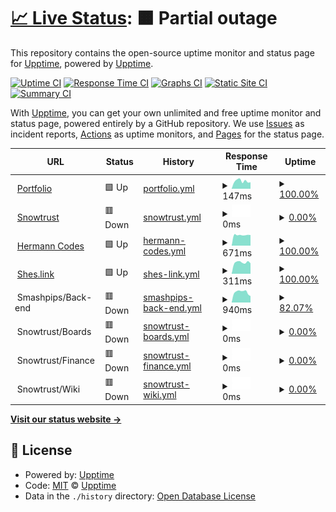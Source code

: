 # [📈 Live Status](https://itishermann.me): <!--live status--> **🟧 Partial outage**

This repository contains the open-source uptime monitor and status page for [Upptime](https://upptime.js.org), powered by [Upptime](https://github.com/upptime/upptime).

[![Uptime CI](https://github.com/koj-co/upptime/workflows/Uptime%20CI/badge.svg)](https://github.com/koj-co/upptime/actions?query=workflow%3A%22Uptime+CI%22)
[![Response Time CI](https://github.com/koj-co/upptime/workflows/Response%20Time%20CI/badge.svg)](https://github.com/koj-co/upptime/actions?query=workflow%3A%22Response+Time+CI%22)
[![Graphs CI](https://github.com/koj-co/upptime/workflows/Graphs%20CI/badge.svg)](https://github.com/koj-co/upptime/actions?query=workflow%3A%22Graphs+CI%22)
[![Static Site CI](https://github.com/koj-co/upptime/workflows/Static%20Site%20CI/badge.svg)](https://github.com/koj-co/upptime/actions?query=workflow%3A%22Static+Site+CI%22)
[![Summary CI](https://github.com/koj-co/upptime/workflows/Summary%20CI/badge.svg)](https://github.com/koj-co/upptime/actions?query=workflow%3A%22Summary+CI%22)

With [Upptime](https://upptime.js.org), you can get your own unlimited and free uptime monitor and status page, powered entirely by a GitHub repository. We use [Issues](https://github.com/upptime/upptime/issues) as incident reports, [Actions](https://github.com/upptime/upptime/actions) as uptime monitors, and [Pages](https://itishermann.me) for the status page.

<!--start: status pages-->
<!-- This summary is generated by Upptime (https://github.com/upptime/upptime) -->
<!-- Do not edit this manually, your changes will be overwritten -->
<!-- prettier-ignore -->
| URL | Status | History | Response Time | Uptime |
| --- | ------ | ------- | ------------- | ------ |
| <img alt="" src="https://favicons.githubusercontent.com/itishermann.me" height="13"> [Portfolio](https://itishermann.me) | 🟩 Up | [portfolio.yml](https://github.com/itishermann/upptime/commits/HEAD/history/portfolio.yml) | <details><summary><img alt="Response time graph" src="./graphs/portfolio/response-time-week.png" height="20"> 147ms</summary><br><a href="https://itishermann.github.io/upptime/history/portfolio"><img alt="Response time 142" src="https://img.shields.io/endpoint?url=https%3A%2F%2Fraw.githubusercontent.com%2Fitishermann%2Fupptime%2FHEAD%2Fapi%2Fportfolio%2Fresponse-time.json"></a><br><a href="https://itishermann.github.io/upptime/history/portfolio"><img alt="24-hour response time 113" src="https://img.shields.io/endpoint?url=https%3A%2F%2Fraw.githubusercontent.com%2Fitishermann%2Fupptime%2FHEAD%2Fapi%2Fportfolio%2Fresponse-time-day.json"></a><br><a href="https://itishermann.github.io/upptime/history/portfolio"><img alt="7-day response time 147" src="https://img.shields.io/endpoint?url=https%3A%2F%2Fraw.githubusercontent.com%2Fitishermann%2Fupptime%2FHEAD%2Fapi%2Fportfolio%2Fresponse-time-week.json"></a><br><a href="https://itishermann.github.io/upptime/history/portfolio"><img alt="30-day response time 136" src="https://img.shields.io/endpoint?url=https%3A%2F%2Fraw.githubusercontent.com%2Fitishermann%2Fupptime%2FHEAD%2Fapi%2Fportfolio%2Fresponse-time-month.json"></a><br><a href="https://itishermann.github.io/upptime/history/portfolio"><img alt="1-year response time 142" src="https://img.shields.io/endpoint?url=https%3A%2F%2Fraw.githubusercontent.com%2Fitishermann%2Fupptime%2FHEAD%2Fapi%2Fportfolio%2Fresponse-time-year.json"></a></details> | <details><summary><a href="https://itishermann.github.io/upptime/history/portfolio">100.00%</a></summary><a href="https://itishermann.github.io/upptime/history/portfolio"><img alt="All-time uptime 100.00%" src="https://img.shields.io/endpoint?url=https%3A%2F%2Fraw.githubusercontent.com%2Fitishermann%2Fupptime%2FHEAD%2Fapi%2Fportfolio%2Fuptime.json"></a><br><a href="https://itishermann.github.io/upptime/history/portfolio"><img alt="24-hour uptime 100.00%" src="https://img.shields.io/endpoint?url=https%3A%2F%2Fraw.githubusercontent.com%2Fitishermann%2Fupptime%2FHEAD%2Fapi%2Fportfolio%2Fuptime-day.json"></a><br><a href="https://itishermann.github.io/upptime/history/portfolio"><img alt="7-day uptime 100.00%" src="https://img.shields.io/endpoint?url=https%3A%2F%2Fraw.githubusercontent.com%2Fitishermann%2Fupptime%2FHEAD%2Fapi%2Fportfolio%2Fuptime-week.json"></a><br><a href="https://itishermann.github.io/upptime/history/portfolio"><img alt="30-day uptime 100.00%" src="https://img.shields.io/endpoint?url=https%3A%2F%2Fraw.githubusercontent.com%2Fitishermann%2Fupptime%2FHEAD%2Fapi%2Fportfolio%2Fuptime-month.json"></a><br><a href="https://itishermann.github.io/upptime/history/portfolio"><img alt="1-year uptime 100.00%" src="https://img.shields.io/endpoint?url=https%3A%2F%2Fraw.githubusercontent.com%2Fitishermann%2Fupptime%2FHEAD%2Fapi%2Fportfolio%2Fuptime-year.json"></a></details>
| <img alt="" src="https://favicons.githubusercontent.com/www.snowtrust.fr" height="13"> [Snowtrust](https://www.snowtrust.fr) | 🟥 Down | [snowtrust.yml](https://github.com/itishermann/upptime/commits/HEAD/history/snowtrust.yml) | <details><summary><img alt="Response time graph" src="./graphs/snowtrust/response-time-week.png" height="20"> 0ms</summary><br><a href="https://itishermann.github.io/upptime/history/snowtrust"><img alt="Response time 357" src="https://img.shields.io/endpoint?url=https%3A%2F%2Fraw.githubusercontent.com%2Fitishermann%2Fupptime%2FHEAD%2Fapi%2Fsnowtrust%2Fresponse-time.json"></a><br><a href="https://itishermann.github.io/upptime/history/snowtrust"><img alt="24-hour response time 0" src="https://img.shields.io/endpoint?url=https%3A%2F%2Fraw.githubusercontent.com%2Fitishermann%2Fupptime%2FHEAD%2Fapi%2Fsnowtrust%2Fresponse-time-day.json"></a><br><a href="https://itishermann.github.io/upptime/history/snowtrust"><img alt="7-day response time 0" src="https://img.shields.io/endpoint?url=https%3A%2F%2Fraw.githubusercontent.com%2Fitishermann%2Fupptime%2FHEAD%2Fapi%2Fsnowtrust%2Fresponse-time-week.json"></a><br><a href="https://itishermann.github.io/upptime/history/snowtrust"><img alt="30-day response time 0" src="https://img.shields.io/endpoint?url=https%3A%2F%2Fraw.githubusercontent.com%2Fitishermann%2Fupptime%2FHEAD%2Fapi%2Fsnowtrust%2Fresponse-time-month.json"></a><br><a href="https://itishermann.github.io/upptime/history/snowtrust"><img alt="1-year response time 357" src="https://img.shields.io/endpoint?url=https%3A%2F%2Fraw.githubusercontent.com%2Fitishermann%2Fupptime%2FHEAD%2Fapi%2Fsnowtrust%2Fresponse-time-year.json"></a></details> | <details><summary><a href="https://itishermann.github.io/upptime/history/snowtrust">0.00%</a></summary><a href="https://itishermann.github.io/upptime/history/snowtrust"><img alt="All-time uptime 61.74%" src="https://img.shields.io/endpoint?url=https%3A%2F%2Fraw.githubusercontent.com%2Fitishermann%2Fupptime%2FHEAD%2Fapi%2Fsnowtrust%2Fuptime.json"></a><br><a href="https://itishermann.github.io/upptime/history/snowtrust"><img alt="24-hour uptime 0.00%" src="https://img.shields.io/endpoint?url=https%3A%2F%2Fraw.githubusercontent.com%2Fitishermann%2Fupptime%2FHEAD%2Fapi%2Fsnowtrust%2Fuptime-day.json"></a><br><a href="https://itishermann.github.io/upptime/history/snowtrust"><img alt="7-day uptime 0.00%" src="https://img.shields.io/endpoint?url=https%3A%2F%2Fraw.githubusercontent.com%2Fitishermann%2Fupptime%2FHEAD%2Fapi%2Fsnowtrust%2Fuptime-week.json"></a><br><a href="https://itishermann.github.io/upptime/history/snowtrust"><img alt="30-day uptime 10.29%" src="https://img.shields.io/endpoint?url=https%3A%2F%2Fraw.githubusercontent.com%2Fitishermann%2Fupptime%2FHEAD%2Fapi%2Fsnowtrust%2Fuptime-month.json"></a><br><a href="https://itishermann.github.io/upptime/history/snowtrust"><img alt="1-year uptime 61.74%" src="https://img.shields.io/endpoint?url=https%3A%2F%2Fraw.githubusercontent.com%2Fitishermann%2Fupptime%2FHEAD%2Fapi%2Fsnowtrust%2Fuptime-year.json"></a></details>
| <img alt="" src="https://favicons.githubusercontent.com/www.hermann.codes" height="13"> [Hermann Codes](https://www.hermann.codes) | 🟩 Up | [hermann-codes.yml](https://github.com/itishermann/upptime/commits/HEAD/history/hermann-codes.yml) | <details><summary><img alt="Response time graph" src="./graphs/hermann-codes/response-time-week.png" height="20"> 671ms</summary><br><a href="https://itishermann.github.io/upptime/history/hermann-codes"><img alt="Response time 1025" src="https://img.shields.io/endpoint?url=https%3A%2F%2Fraw.githubusercontent.com%2Fitishermann%2Fupptime%2FHEAD%2Fapi%2Fhermann-codes%2Fresponse-time.json"></a><br><a href="https://itishermann.github.io/upptime/history/hermann-codes"><img alt="24-hour response time 739" src="https://img.shields.io/endpoint?url=https%3A%2F%2Fraw.githubusercontent.com%2Fitishermann%2Fupptime%2FHEAD%2Fapi%2Fhermann-codes%2Fresponse-time-day.json"></a><br><a href="https://itishermann.github.io/upptime/history/hermann-codes"><img alt="7-day response time 671" src="https://img.shields.io/endpoint?url=https%3A%2F%2Fraw.githubusercontent.com%2Fitishermann%2Fupptime%2FHEAD%2Fapi%2Fhermann-codes%2Fresponse-time-week.json"></a><br><a href="https://itishermann.github.io/upptime/history/hermann-codes"><img alt="30-day response time 846" src="https://img.shields.io/endpoint?url=https%3A%2F%2Fraw.githubusercontent.com%2Fitishermann%2Fupptime%2FHEAD%2Fapi%2Fhermann-codes%2Fresponse-time-month.json"></a><br><a href="https://itishermann.github.io/upptime/history/hermann-codes"><img alt="1-year response time 1025" src="https://img.shields.io/endpoint?url=https%3A%2F%2Fraw.githubusercontent.com%2Fitishermann%2Fupptime%2FHEAD%2Fapi%2Fhermann-codes%2Fresponse-time-year.json"></a></details> | <details><summary><a href="https://itishermann.github.io/upptime/history/hermann-codes">100.00%</a></summary><a href="https://itishermann.github.io/upptime/history/hermann-codes"><img alt="All-time uptime 89.46%" src="https://img.shields.io/endpoint?url=https%3A%2F%2Fraw.githubusercontent.com%2Fitishermann%2Fupptime%2FHEAD%2Fapi%2Fhermann-codes%2Fuptime.json"></a><br><a href="https://itishermann.github.io/upptime/history/hermann-codes"><img alt="24-hour uptime 100.00%" src="https://img.shields.io/endpoint?url=https%3A%2F%2Fraw.githubusercontent.com%2Fitishermann%2Fupptime%2FHEAD%2Fapi%2Fhermann-codes%2Fuptime-day.json"></a><br><a href="https://itishermann.github.io/upptime/history/hermann-codes"><img alt="7-day uptime 100.00%" src="https://img.shields.io/endpoint?url=https%3A%2F%2Fraw.githubusercontent.com%2Fitishermann%2Fupptime%2FHEAD%2Fapi%2Fhermann-codes%2Fuptime-week.json"></a><br><a href="https://itishermann.github.io/upptime/history/hermann-codes"><img alt="30-day uptime 99.48%" src="https://img.shields.io/endpoint?url=https%3A%2F%2Fraw.githubusercontent.com%2Fitishermann%2Fupptime%2FHEAD%2Fapi%2Fhermann-codes%2Fuptime-month.json"></a><br><a href="https://itishermann.github.io/upptime/history/hermann-codes"><img alt="1-year uptime 89.46%" src="https://img.shields.io/endpoint?url=https%3A%2F%2Fraw.githubusercontent.com%2Fitishermann%2Fupptime%2FHEAD%2Fapi%2Fhermann-codes%2Fuptime-year.json"></a></details>
| <img alt="" src="https://favicons.githubusercontent.com/shes.link" height="13"> [Shes.link](https://shes.link) | 🟩 Up | [shes-link.yml](https://github.com/itishermann/upptime/commits/HEAD/history/shes-link.yml) | <details><summary><img alt="Response time graph" src="./graphs/shes-link/response-time-week.png" height="20"> 311ms</summary><br><a href="https://itishermann.github.io/upptime/history/shes-link"><img alt="Response time 669" src="https://img.shields.io/endpoint?url=https%3A%2F%2Fraw.githubusercontent.com%2Fitishermann%2Fupptime%2FHEAD%2Fapi%2Fshes-link%2Fresponse-time.json"></a><br><a href="https://itishermann.github.io/upptime/history/shes-link"><img alt="24-hour response time 271" src="https://img.shields.io/endpoint?url=https%3A%2F%2Fraw.githubusercontent.com%2Fitishermann%2Fupptime%2FHEAD%2Fapi%2Fshes-link%2Fresponse-time-day.json"></a><br><a href="https://itishermann.github.io/upptime/history/shes-link"><img alt="7-day response time 311" src="https://img.shields.io/endpoint?url=https%3A%2F%2Fraw.githubusercontent.com%2Fitishermann%2Fupptime%2FHEAD%2Fapi%2Fshes-link%2Fresponse-time-week.json"></a><br><a href="https://itishermann.github.io/upptime/history/shes-link"><img alt="30-day response time 305" src="https://img.shields.io/endpoint?url=https%3A%2F%2Fraw.githubusercontent.com%2Fitishermann%2Fupptime%2FHEAD%2Fapi%2Fshes-link%2Fresponse-time-month.json"></a><br><a href="https://itishermann.github.io/upptime/history/shes-link"><img alt="1-year response time 669" src="https://img.shields.io/endpoint?url=https%3A%2F%2Fraw.githubusercontent.com%2Fitishermann%2Fupptime%2FHEAD%2Fapi%2Fshes-link%2Fresponse-time-year.json"></a></details> | <details><summary><a href="https://itishermann.github.io/upptime/history/shes-link">100.00%</a></summary><a href="https://itishermann.github.io/upptime/history/shes-link"><img alt="All-time uptime 99.97%" src="https://img.shields.io/endpoint?url=https%3A%2F%2Fraw.githubusercontent.com%2Fitishermann%2Fupptime%2FHEAD%2Fapi%2Fshes-link%2Fuptime.json"></a><br><a href="https://itishermann.github.io/upptime/history/shes-link"><img alt="24-hour uptime 100.00%" src="https://img.shields.io/endpoint?url=https%3A%2F%2Fraw.githubusercontent.com%2Fitishermann%2Fupptime%2FHEAD%2Fapi%2Fshes-link%2Fuptime-day.json"></a><br><a href="https://itishermann.github.io/upptime/history/shes-link"><img alt="7-day uptime 100.00%" src="https://img.shields.io/endpoint?url=https%3A%2F%2Fraw.githubusercontent.com%2Fitishermann%2Fupptime%2FHEAD%2Fapi%2Fshes-link%2Fuptime-week.json"></a><br><a href="https://itishermann.github.io/upptime/history/shes-link"><img alt="30-day uptime 100.00%" src="https://img.shields.io/endpoint?url=https%3A%2F%2Fraw.githubusercontent.com%2Fitishermann%2Fupptime%2FHEAD%2Fapi%2Fshes-link%2Fuptime-month.json"></a><br><a href="https://itishermann.github.io/upptime/history/shes-link"><img alt="1-year uptime 99.97%" src="https://img.shields.io/endpoint?url=https%3A%2F%2Fraw.githubusercontent.com%2Fitishermann%2Fupptime%2FHEAD%2Fapi%2Fshes-link%2Fuptime-year.json"></a></details>
| <img alt="" src="https://favicons.githubusercontent.com/null" height="13"> Smashpips/Back-end | 🟥 Down | [smashpips-back-end.yml](https://github.com/itishermann/upptime/commits/HEAD/history/smashpips-back-end.yml) | <details><summary><img alt="Response time graph" src="./graphs/smashpips-back-end/response-time-week.png" height="20"> 940ms</summary><br><a href="https://itishermann.github.io/upptime/history/smashpips-back-end"><img alt="Response time 1192" src="https://img.shields.io/endpoint?url=https%3A%2F%2Fraw.githubusercontent.com%2Fitishermann%2Fupptime%2FHEAD%2Fapi%2Fsmashpips-back-end%2Fresponse-time.json"></a><br><a href="https://itishermann.github.io/upptime/history/smashpips-back-end"><img alt="24-hour response time 612" src="https://img.shields.io/endpoint?url=https%3A%2F%2Fraw.githubusercontent.com%2Fitishermann%2Fupptime%2FHEAD%2Fapi%2Fsmashpips-back-end%2Fresponse-time-day.json"></a><br><a href="https://itishermann.github.io/upptime/history/smashpips-back-end"><img alt="7-day response time 940" src="https://img.shields.io/endpoint?url=https%3A%2F%2Fraw.githubusercontent.com%2Fitishermann%2Fupptime%2FHEAD%2Fapi%2Fsmashpips-back-end%2Fresponse-time-week.json"></a><br><a href="https://itishermann.github.io/upptime/history/smashpips-back-end"><img alt="30-day response time 937" src="https://img.shields.io/endpoint?url=https%3A%2F%2Fraw.githubusercontent.com%2Fitishermann%2Fupptime%2FHEAD%2Fapi%2Fsmashpips-back-end%2Fresponse-time-month.json"></a><br><a href="https://itishermann.github.io/upptime/history/smashpips-back-end"><img alt="1-year response time 1192" src="https://img.shields.io/endpoint?url=https%3A%2F%2Fraw.githubusercontent.com%2Fitishermann%2Fupptime%2FHEAD%2Fapi%2Fsmashpips-back-end%2Fresponse-time-year.json"></a></details> | <details><summary><a href="https://itishermann.github.io/upptime/history/smashpips-back-end">82.07%</a></summary><a href="https://itishermann.github.io/upptime/history/smashpips-back-end"><img alt="All-time uptime 87.98%" src="https://img.shields.io/endpoint?url=https%3A%2F%2Fraw.githubusercontent.com%2Fitishermann%2Fupptime%2FHEAD%2Fapi%2Fsmashpips-back-end%2Fuptime.json"></a><br><a href="https://itishermann.github.io/upptime/history/smashpips-back-end"><img alt="24-hour uptime 0.00%" src="https://img.shields.io/endpoint?url=https%3A%2F%2Fraw.githubusercontent.com%2Fitishermann%2Fupptime%2FHEAD%2Fapi%2Fsmashpips-back-end%2Fuptime-day.json"></a><br><a href="https://itishermann.github.io/upptime/history/smashpips-back-end"><img alt="7-day uptime 82.07%" src="https://img.shields.io/endpoint?url=https%3A%2F%2Fraw.githubusercontent.com%2Fitishermann%2Fupptime%2FHEAD%2Fapi%2Fsmashpips-back-end%2Fuptime-week.json"></a><br><a href="https://itishermann.github.io/upptime/history/smashpips-back-end"><img alt="30-day uptime 95.81%" src="https://img.shields.io/endpoint?url=https%3A%2F%2Fraw.githubusercontent.com%2Fitishermann%2Fupptime%2FHEAD%2Fapi%2Fsmashpips-back-end%2Fuptime-month.json"></a><br><a href="https://itishermann.github.io/upptime/history/smashpips-back-end"><img alt="1-year uptime 87.98%" src="https://img.shields.io/endpoint?url=https%3A%2F%2Fraw.githubusercontent.com%2Fitishermann%2Fupptime%2FHEAD%2Fapi%2Fsmashpips-back-end%2Fuptime-year.json"></a></details>
| <img alt="" src="https://favicons.githubusercontent.com/null" height="13"> Snowtrust/Boards | 🟥 Down | [snowtrust-boards.yml](https://github.com/itishermann/upptime/commits/HEAD/history/snowtrust-boards.yml) | <details><summary><img alt="Response time graph" src="./graphs/snowtrust-boards/response-time-week.png" height="20"> 0ms</summary><br><a href="https://itishermann.github.io/upptime/history/snowtrust-boards"><img alt="Response time 995" src="https://img.shields.io/endpoint?url=https%3A%2F%2Fraw.githubusercontent.com%2Fitishermann%2Fupptime%2FHEAD%2Fapi%2Fsnowtrust-boards%2Fresponse-time.json"></a><br><a href="https://itishermann.github.io/upptime/history/snowtrust-boards"><img alt="24-hour response time 0" src="https://img.shields.io/endpoint?url=https%3A%2F%2Fraw.githubusercontent.com%2Fitishermann%2Fupptime%2FHEAD%2Fapi%2Fsnowtrust-boards%2Fresponse-time-day.json"></a><br><a href="https://itishermann.github.io/upptime/history/snowtrust-boards"><img alt="7-day response time 0" src="https://img.shields.io/endpoint?url=https%3A%2F%2Fraw.githubusercontent.com%2Fitishermann%2Fupptime%2FHEAD%2Fapi%2Fsnowtrust-boards%2Fresponse-time-week.json"></a><br><a href="https://itishermann.github.io/upptime/history/snowtrust-boards"><img alt="30-day response time 0" src="https://img.shields.io/endpoint?url=https%3A%2F%2Fraw.githubusercontent.com%2Fitishermann%2Fupptime%2FHEAD%2Fapi%2Fsnowtrust-boards%2Fresponse-time-month.json"></a><br><a href="https://itishermann.github.io/upptime/history/snowtrust-boards"><img alt="1-year response time 995" src="https://img.shields.io/endpoint?url=https%3A%2F%2Fraw.githubusercontent.com%2Fitishermann%2Fupptime%2FHEAD%2Fapi%2Fsnowtrust-boards%2Fresponse-time-year.json"></a></details> | <details><summary><a href="https://itishermann.github.io/upptime/history/snowtrust-boards">0.00%</a></summary><a href="https://itishermann.github.io/upptime/history/snowtrust-boards"><img alt="All-time uptime 51.40%" src="https://img.shields.io/endpoint?url=https%3A%2F%2Fraw.githubusercontent.com%2Fitishermann%2Fupptime%2FHEAD%2Fapi%2Fsnowtrust-boards%2Fuptime.json"></a><br><a href="https://itishermann.github.io/upptime/history/snowtrust-boards"><img alt="24-hour uptime 0.00%" src="https://img.shields.io/endpoint?url=https%3A%2F%2Fraw.githubusercontent.com%2Fitishermann%2Fupptime%2FHEAD%2Fapi%2Fsnowtrust-boards%2Fuptime-day.json"></a><br><a href="https://itishermann.github.io/upptime/history/snowtrust-boards"><img alt="7-day uptime 0.00%" src="https://img.shields.io/endpoint?url=https%3A%2F%2Fraw.githubusercontent.com%2Fitishermann%2Fupptime%2FHEAD%2Fapi%2Fsnowtrust-boards%2Fuptime-week.json"></a><br><a href="https://itishermann.github.io/upptime/history/snowtrust-boards"><img alt="30-day uptime 10.29%" src="https://img.shields.io/endpoint?url=https%3A%2F%2Fraw.githubusercontent.com%2Fitishermann%2Fupptime%2FHEAD%2Fapi%2Fsnowtrust-boards%2Fuptime-month.json"></a><br><a href="https://itishermann.github.io/upptime/history/snowtrust-boards"><img alt="1-year uptime 51.40%" src="https://img.shields.io/endpoint?url=https%3A%2F%2Fraw.githubusercontent.com%2Fitishermann%2Fupptime%2FHEAD%2Fapi%2Fsnowtrust-boards%2Fuptime-year.json"></a></details>
| <img alt="" src="https://favicons.githubusercontent.com/null" height="13"> Snowtrust/Finance | 🟥 Down | [snowtrust-finance.yml](https://github.com/itishermann/upptime/commits/HEAD/history/snowtrust-finance.yml) | <details><summary><img alt="Response time graph" src="./graphs/snowtrust-finance/response-time-week.png" height="20"> 0ms</summary><br><a href="https://itishermann.github.io/upptime/history/snowtrust-finance"><img alt="Response time 1778" src="https://img.shields.io/endpoint?url=https%3A%2F%2Fraw.githubusercontent.com%2Fitishermann%2Fupptime%2FHEAD%2Fapi%2Fsnowtrust-finance%2Fresponse-time.json"></a><br><a href="https://itishermann.github.io/upptime/history/snowtrust-finance"><img alt="24-hour response time 0" src="https://img.shields.io/endpoint?url=https%3A%2F%2Fraw.githubusercontent.com%2Fitishermann%2Fupptime%2FHEAD%2Fapi%2Fsnowtrust-finance%2Fresponse-time-day.json"></a><br><a href="https://itishermann.github.io/upptime/history/snowtrust-finance"><img alt="7-day response time 0" src="https://img.shields.io/endpoint?url=https%3A%2F%2Fraw.githubusercontent.com%2Fitishermann%2Fupptime%2FHEAD%2Fapi%2Fsnowtrust-finance%2Fresponse-time-week.json"></a><br><a href="https://itishermann.github.io/upptime/history/snowtrust-finance"><img alt="30-day response time 0" src="https://img.shields.io/endpoint?url=https%3A%2F%2Fraw.githubusercontent.com%2Fitishermann%2Fupptime%2FHEAD%2Fapi%2Fsnowtrust-finance%2Fresponse-time-month.json"></a><br><a href="https://itishermann.github.io/upptime/history/snowtrust-finance"><img alt="1-year response time 1778" src="https://img.shields.io/endpoint?url=https%3A%2F%2Fraw.githubusercontent.com%2Fitishermann%2Fupptime%2FHEAD%2Fapi%2Fsnowtrust-finance%2Fresponse-time-year.json"></a></details> | <details><summary><a href="https://itishermann.github.io/upptime/history/snowtrust-finance">0.00%</a></summary><a href="https://itishermann.github.io/upptime/history/snowtrust-finance"><img alt="All-time uptime 51.47%" src="https://img.shields.io/endpoint?url=https%3A%2F%2Fraw.githubusercontent.com%2Fitishermann%2Fupptime%2FHEAD%2Fapi%2Fsnowtrust-finance%2Fuptime.json"></a><br><a href="https://itishermann.github.io/upptime/history/snowtrust-finance"><img alt="24-hour uptime 0.00%" src="https://img.shields.io/endpoint?url=https%3A%2F%2Fraw.githubusercontent.com%2Fitishermann%2Fupptime%2FHEAD%2Fapi%2Fsnowtrust-finance%2Fuptime-day.json"></a><br><a href="https://itishermann.github.io/upptime/history/snowtrust-finance"><img alt="7-day uptime 0.00%" src="https://img.shields.io/endpoint?url=https%3A%2F%2Fraw.githubusercontent.com%2Fitishermann%2Fupptime%2FHEAD%2Fapi%2Fsnowtrust-finance%2Fuptime-week.json"></a><br><a href="https://itishermann.github.io/upptime/history/snowtrust-finance"><img alt="30-day uptime 10.29%" src="https://img.shields.io/endpoint?url=https%3A%2F%2Fraw.githubusercontent.com%2Fitishermann%2Fupptime%2FHEAD%2Fapi%2Fsnowtrust-finance%2Fuptime-month.json"></a><br><a href="https://itishermann.github.io/upptime/history/snowtrust-finance"><img alt="1-year uptime 51.47%" src="https://img.shields.io/endpoint?url=https%3A%2F%2Fraw.githubusercontent.com%2Fitishermann%2Fupptime%2FHEAD%2Fapi%2Fsnowtrust-finance%2Fuptime-year.json"></a></details>
| <img alt="" src="https://favicons.githubusercontent.com/null" height="13"> Snowtrust/Wiki | 🟥 Down | [snowtrust-wiki.yml](https://github.com/itishermann/upptime/commits/HEAD/history/snowtrust-wiki.yml) | <details><summary><img alt="Response time graph" src="./graphs/snowtrust-wiki/response-time-week.png" height="20"> 0ms</summary><br><a href="https://itishermann.github.io/upptime/history/snowtrust-wiki"><img alt="Response time 1727" src="https://img.shields.io/endpoint?url=https%3A%2F%2Fraw.githubusercontent.com%2Fitishermann%2Fupptime%2FHEAD%2Fapi%2Fsnowtrust-wiki%2Fresponse-time.json"></a><br><a href="https://itishermann.github.io/upptime/history/snowtrust-wiki"><img alt="24-hour response time 0" src="https://img.shields.io/endpoint?url=https%3A%2F%2Fraw.githubusercontent.com%2Fitishermann%2Fupptime%2FHEAD%2Fapi%2Fsnowtrust-wiki%2Fresponse-time-day.json"></a><br><a href="https://itishermann.github.io/upptime/history/snowtrust-wiki"><img alt="7-day response time 0" src="https://img.shields.io/endpoint?url=https%3A%2F%2Fraw.githubusercontent.com%2Fitishermann%2Fupptime%2FHEAD%2Fapi%2Fsnowtrust-wiki%2Fresponse-time-week.json"></a><br><a href="https://itishermann.github.io/upptime/history/snowtrust-wiki"><img alt="30-day response time 0" src="https://img.shields.io/endpoint?url=https%3A%2F%2Fraw.githubusercontent.com%2Fitishermann%2Fupptime%2FHEAD%2Fapi%2Fsnowtrust-wiki%2Fresponse-time-month.json"></a><br><a href="https://itishermann.github.io/upptime/history/snowtrust-wiki"><img alt="1-year response time 1727" src="https://img.shields.io/endpoint?url=https%3A%2F%2Fraw.githubusercontent.com%2Fitishermann%2Fupptime%2FHEAD%2Fapi%2Fsnowtrust-wiki%2Fresponse-time-year.json"></a></details> | <details><summary><a href="https://itishermann.github.io/upptime/history/snowtrust-wiki">0.00%</a></summary><a href="https://itishermann.github.io/upptime/history/snowtrust-wiki"><img alt="All-time uptime 51.33%" src="https://img.shields.io/endpoint?url=https%3A%2F%2Fraw.githubusercontent.com%2Fitishermann%2Fupptime%2FHEAD%2Fapi%2Fsnowtrust-wiki%2Fuptime.json"></a><br><a href="https://itishermann.github.io/upptime/history/snowtrust-wiki"><img alt="24-hour uptime 0.00%" src="https://img.shields.io/endpoint?url=https%3A%2F%2Fraw.githubusercontent.com%2Fitishermann%2Fupptime%2FHEAD%2Fapi%2Fsnowtrust-wiki%2Fuptime-day.json"></a><br><a href="https://itishermann.github.io/upptime/history/snowtrust-wiki"><img alt="7-day uptime 0.00%" src="https://img.shields.io/endpoint?url=https%3A%2F%2Fraw.githubusercontent.com%2Fitishermann%2Fupptime%2FHEAD%2Fapi%2Fsnowtrust-wiki%2Fuptime-week.json"></a><br><a href="https://itishermann.github.io/upptime/history/snowtrust-wiki"><img alt="30-day uptime 10.29%" src="https://img.shields.io/endpoint?url=https%3A%2F%2Fraw.githubusercontent.com%2Fitishermann%2Fupptime%2FHEAD%2Fapi%2Fsnowtrust-wiki%2Fuptime-month.json"></a><br><a href="https://itishermann.github.io/upptime/history/snowtrust-wiki"><img alt="1-year uptime 51.33%" src="https://img.shields.io/endpoint?url=https%3A%2F%2Fraw.githubusercontent.com%2Fitishermann%2Fupptime%2FHEAD%2Fapi%2Fsnowtrust-wiki%2Fuptime-year.json"></a></details>

<!--end: status pages-->

[**Visit our status website →**](https://itishermann.me)

## 📄 License

- Powered by: [Upptime](https://github.com/upptime/upptime)
- Code: [MIT](./LICENSE) © [Upptime](https://upptime.js.org)
- Data in the `./history` directory: [Open Database License](https://opendatacommons.org/licenses/odbl/1-0/)
